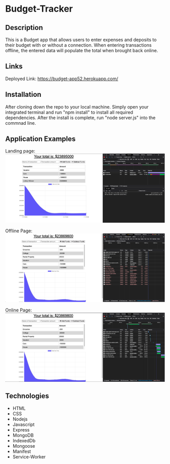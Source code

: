 # Budget-Tracker

## Description
This is a Budget app that allows users to enter expenses and deposits to their budget with or without a connection. When entering transactions offline, the entered data will populate the total when brought back online.

## Links
Deployed Link: https://budget-app52.herokuapp.com/

## Installation
After cloning down the repo to your local machine. Simply open your integrated terminal and run "npm install" to install all required dependencies. After the install is complete, run "node server.js" into the commnad line.

## Application Examples

Landing page:
<img src="/images/LandingPage.png">

Offline Page:
<img src="/images/OfflineBudget.png">

Online Page:
<img src="/images/OnlineBudget.png">

## Technologies
* HTML
* CSS
* Nodejs
* Javascript
* Express
* MongoDB
* IndexedDb
* Mongoose
* Manifest
* Service-Worker